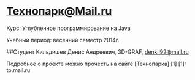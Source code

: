 Технопарк@Mail.ru
============
Курс: Углубленное программирование на Java

Учебный период: весенний семестр 2014г.

##Студент
Кильдишев Денис Андреевич, 3D-GRAF, denkil92@mail.ru

Подробное о проекте можно прочесть на сайте [Технопарка] [1]
[1]: tp.mail.ru